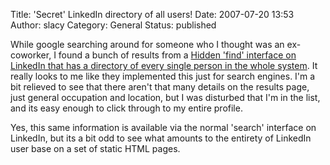 Title: 'Secret' LinkedIn directory of all users!
Date: 2007-07-20 13:53
Author: slacy
Category: General
Status: published

While google searching around for someone who I thought was an
ex-coworker, I found a bunch of results from a [Hidden 'find' interface
on LinkedIn that has a directory of every single person in the whole
system](http://www.linkedin.com/find/a-z.html). It really looks to me
like they implemented this just for search engines. I'm a bit relieved
to see that there aren't that many details on the results page, just
general occupation and location, but I was disturbed that I'm in the
list, and its easy enough to click through to my entire profile.

Yes, this same information is available via the normal 'search'
interface on LinkedIn, but its a bit odd to see what amounts to the
entirety of LinkedIn user base on a set of static HTML pages.
